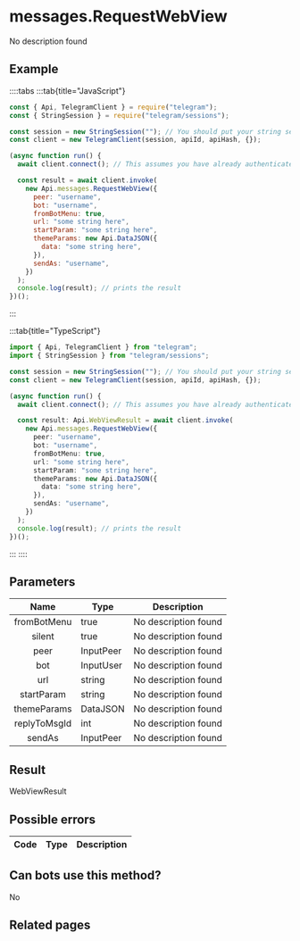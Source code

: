 # messages.RequestWebView

No description found

## Example

::::tabs
:::tab{title="JavaScript"}

```js
const { Api, TelegramClient } = require("telegram");
const { StringSession } = require("telegram/sessions");

const session = new StringSession(""); // You should put your string session here
const client = new TelegramClient(session, apiId, apiHash, {});

(async function run() {
  await client.connect(); // This assumes you have already authenticated with .start()

  const result = await client.invoke(
    new Api.messages.RequestWebView({
      peer: "username",
      bot: "username",
      fromBotMenu: true,
      url: "some string here",
      startParam: "some string here",
      themeParams: new Api.DataJSON({
        data: "some string here",
      }),
      sendAs: "username",
    })
  );
  console.log(result); // prints the result
})();
```

:::

:::tab{title="TypeScript"}

```ts
import { Api, TelegramClient } from "telegram";
import { StringSession } from "telegram/sessions";

const session = new StringSession(""); // You should put your string session here
const client = new TelegramClient(session, apiId, apiHash, {});

(async function run() {
  await client.connect(); // This assumes you have already authenticated with .start()

  const result: Api.WebViewResult = await client.invoke(
    new Api.messages.RequestWebView({
      peer: "username",
      bot: "username",
      fromBotMenu: true,
      url: "some string here",
      startParam: "some string here",
      themeParams: new Api.DataJSON({
        data: "some string here",
      }),
      sendAs: "username",
    })
  );
  console.log(result); // prints the result
})();
```

:::
::::

## Parameters

|     Name     | Type      | Description          |
| :----------: | --------- | -------------------- |
| fromBotMenu  | true      | No description found |
|    silent    | true      | No description found |
|     peer     | InputPeer | No description found |
|     bot      | InputUser | No description found |
|     url      | string    | No description found |
|  startParam  | string    | No description found |
| themeParams  | DataJSON  | No description found |
| replyToMsgId | int       | No description found |
|    sendAs    | InputPeer | No description found |

## Result

WebViewResult

## Possible errors

| Code | Type | Description |
| :--: | ---- | ----------- |

## Can bots use this method?

No

## Related pages
